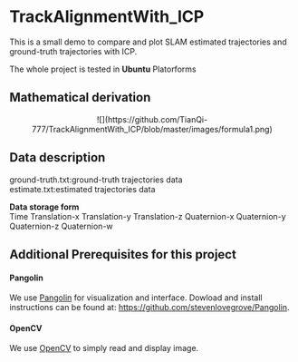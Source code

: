 # TrackAlignmentWith_ICP
This is a small demo to compare and plot SLAM estimated trajectories and ground-truth trajectories with ICP.

The whole project is tested in **Ubuntu** Platorforms

## Mathematical derivation
<center>![](https://github.com/TianQi-777/TrackAlignmentWith_ICP/blob/master/images/formula1.png)</center>


## Data description
ground-truth.txt:ground-truth trajectories data  
estimate.txt:estimated trajectories data  

**Data storage form**  
Time  Translation-x  Translation-y  Translation-z  Quaternion-x  Quaternion-y  Quaternion-z  Quaternion-w  

## Additional Prerequisites for this project
#### Pangolin
We use [Pangolin](https://github.com/stevenlovegrove/Pangolin) for visualization and interface. 
Dowload and install instructions can be found at: https://github.com/stevenlovegrove/Pangolin.

#### OpenCV
We use [OpenCV](http://opencv.org) to simply read and display image.
